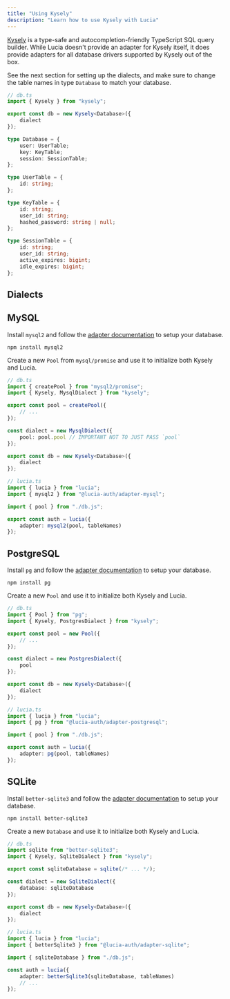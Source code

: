 ```yaml
---
title: "Using Kysely"
description: "Learn how to use Kysely with Lucia"
---
```


[Kysely](https://github.com/kysely-org/kysely) is a type-safe and autocompletion-friendly TypeScript SQL query builder. While Lucia doesn't provide an adapter for Kysely itself, it does provide adapters for all database drivers supported by Kysely out of the box.

See the next section for setting up the dialects, and make sure to change the table names in type `Database` to match your database.

```ts
// db.ts
import { Kysely } from "kysely";

export const db = new Kysely<Database>({
	dialect
});

type Database = {
	user: UserTable;
	key: KeyTable;
	session: SessionTable;
};

type UserTable = {
	id: string;
};

type KeyTable = {
	id: string;
	user_id: string;
	hashed_password: string | null;
};

type SessionTable = {
	id: string;
	user_id: string;
	active_expires: bigint;
	idle_expires: bigint;
};
```

## Dialects

## MySQL

Install `mysql2` and follow the [adapter documentation](/database-adapters/mysql2) to setup your database.

```
npm install mysql2
```

Create a new `Pool` from `mysql/promise` and use it to initialize both Kysely and Lucia.

```ts
// db.ts
import { createPool } from "mysql2/promise";
import { Kysely, MysqlDialect } from "kysely";

export const pool = createPool({
	// ...
});

const dialect = new MysqlDialect({
	pool: pool.pool // IMPORTANT NOT TO JUST PASS `pool`
});

export const db = new Kysely<Database>({
	dialect
});
```

```ts
// lucia.ts
import { lucia } from "lucia";
import { mysql2 } from "@lucia-auth/adapter-mysql";

import { pool } from "./db.js";

export const auth = lucia({
	adapter: mysql2(pool, tableNames)
});
```

## PostgreSQL

Install `pg` and follow the [adapter documentation](/database-adapters/pg) to setup your database.

```
npm install pg
```

Create a new `Pool` and use it to initialize both Kysely and Lucia.

```ts
// db.ts
import { Pool } from "pg";
import { Kysely, PostgresDialect } from "kysely";

export const pool = new Pool({
	// ...
});

const dialect = new PostgresDialect({
	pool
});

export const db = new Kysely<Database>({
	dialect
});
```

```ts
// lucia.ts
import { lucia } from "lucia";
import { pg } from "@lucia-auth/adapter-postgresql";

import { pool } from "./db.js";

export const auth = lucia({
	adapter: pg(pool, tableNames)
});
```

## SQLite

Install `better-sqlite3` and follow the [adapter documentation](/database-adapters/better-sqlite3) to setup your database.

```
npm install better-sqlite3
```

Create a new `Database` and use it to initialize both Kysely and Lucia.

```ts
// db.ts
import sqlite from "better-sqlite3";
import { Kysely, SqliteDialect } from "kysely";

export const sqliteDatabase = sqlite(/* ... */);

const dialect = new SqliteDialect({
	database: sqliteDatabase
});

export const db = new Kysely<Database>({
	dialect
});
```

```ts
// lucia.ts
import { lucia } from "lucia";
import { betterSqlite3 } from "@lucia-auth/adapter-sqlite";

import { sqliteDatabase } from "./db.js";

const auth = lucia({
	adapter: betterSqlite3(sqliteDatabase, tableNames)
	// ...
});
```
